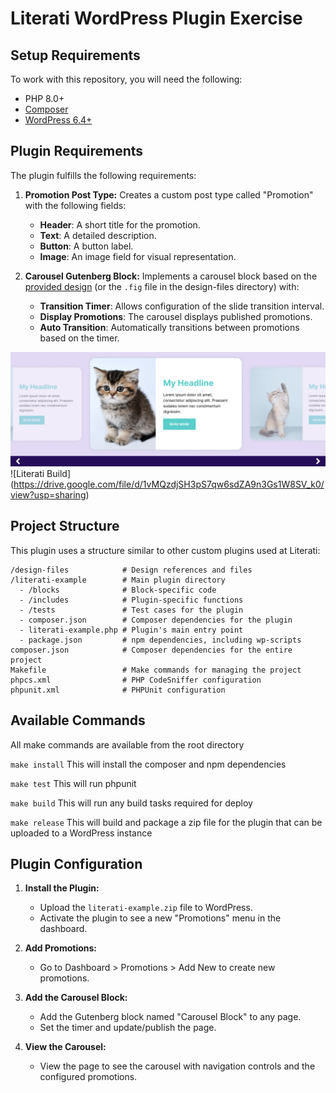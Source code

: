 # Literati WordPress Plugin Exercise

## Setup Requirements

To work with this repository, you will need the following:

- PHP 8.0+
- [Composer](https://getcomposer.org/download/)
- [WordPress 6.4+](https://wordpress.org/download/releases/)

## Plugin Requirements

The plugin fulfills the following requirements:

1. **Promotion Post Type:** Creates a custom post type called "Promotion" with the following fields:
   - **Header**: A short title for the promotion.
   - **Text**: A detailed description.
   - **Button**: A button label.
   - **Image**: An image field for visual representation.

2. **Carousel Gutenberg Block:** Implements a carousel block based on the [provided design](https://www.figma.com/proto/cb6J47VWG0OiNHgHYrFfYJ/Literati-Example-Carousel?page-id=0%3A1&type=design&node-id=1-2&viewport=1037%2C847%2C1&t=6HoJEb2wYGRRrobI-8&scaling=scale-down&starting-point-node-id=1%3A2&device-frame=0&hotspot-hints=0&disable-default-keyboard-nav=1&hide-ui=1) (or the `.fig` file in the design-files directory) with:
   - **Transition Timer**: Allows configuration of the slide transition interval.
   - **Display Promotions**: The carousel displays published promotions.
   - **Auto Transition**: Automatically transitions between promotions based on the timer.

![Carousel Design](./design-files/literati_example_carousel.jpg)
![Literati Build] (https://drive.google.com/file/d/1vMQzdjSH3pS7qw6sdZA9n3Gs1W8SV_k0/view?usp=sharing)

## Project Structure

This plugin uses a structure similar to other custom plugins used at Literati:

```plaintext
/design-files            # Design references and files
/literati-example        # Main plugin directory
  - /blocks              # Block-specific code
  - /includes            # Plugin-specific functions
  - /tests               # Test cases for the plugin
  - composer.json        # Composer dependencies for the plugin
  - literati-example.php # Plugin's main entry point
  - package.json         # npm dependencies, including wp-scripts
composer.json            # Composer dependencies for the entire project
Makefile                 # Make commands for managing the project
phpcs.xml                # PHP CodeSniffer configuration
phpunit.xml              # PHPUnit configuration

```

## Available Commands
All make commands are available from the root directory

```make install```
This will install the composer and npm dependencies

```make test```
This will run phpunit

```make build```
This will run any build tasks required for deploy

```make release```
This will build and package a zip file for the plugin that can be uploaded to a WordPress instance

## Plugin Configuration

1. **Install the Plugin:**
   - Upload the `literati-example.zip` file to WordPress.
   - Activate the plugin to see a new "Promotions" menu in the dashboard.

2. **Add Promotions:**
   - Go to Dashboard > Promotions > Add New to create new promotions.

3. **Add the Carousel Block:**
   - Add the Gutenberg block named "Carousel Block" to any page.
   - Set the timer and update/publish the page.

4. **View the Carousel:**
   - View the page to see the carousel with navigation controls and the configured promotions.
